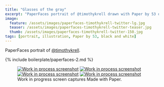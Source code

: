 ```yaml
---
title: "Glasses of the gray"
excerpt: "PaperFaces portrait of @timothykrell drawn with Paper by 53 on an iPad."
image: 
  feature: /assets/images/paperfaces-timothykrell-twitter-lg.jpg
  teaser: /assets/images/paperfaces-timothykrell-twitter-teaser.jpg
  thumb: /assets/images/paperfaces-timothykrell-twitter-150.jpg
tags: [portrait, illustration, Paper by 53, black and white]
---
```


PaperFaces portrait of [@timothykrell](http://twitter.com/timothykrell).

{% include boilerplate/paperfaces-2.md %}

<figure class="third">
  <a href="{{ site.url }}/assets/images/paperfaces-timothykrell-process-1-lg.jpg"><img src="{{ site.url }}/assets/images/paperfaces-timothykrell-process-1-600.jpg" alt="Work in process screenshot"></a>
  <a href="{{ site.url }}/assets/images/paperfaces-timothykrell-process-2-lg.jpg"><img src="{{ site.url }}/assets/images/paperfaces-timothykrell-process-2-600.jpg" alt="Work in process screenshot"></a>
  <a href="{{ site.url }}/assets/images/paperfaces-timothykrell-process-3-lg.jpg"><img src="{{ site.url }}/assets/images/paperfaces-timothykrell-process-3-600.jpg" alt="Work in process screenshot"></a>
  <a href="{{ site.url }}/assets/images/paperfaces-timothykrell-process-4-lg.jpg"><img src="{{ site.url }}/assets/images/paperfaces-timothykrell-process-4-600.jpg" alt="Work in process screenshot"></a>
  <figcaption>Work in progress screen captures Made with Paper.</figcaption>
</figure>